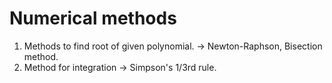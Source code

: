 # Numerical methods
1. Methods to find root of given polynomial. -> Newton-Raphson, Bisection method.
2. Method for integration -> Simpson's 1/3rd rule.
